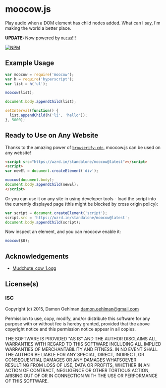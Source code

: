 # moocow.js

Play audio when a DOM element has child nodes added. What can I say, I'm
making the world a better place.

__UPDATE:__ Now powered by [`mucus`](https://github.com/DamonOehlman/mucus)!!!


[![NPM](https://nodei.co/npm/moocow.png)](https://nodei.co/npm/moocow/)



## Example Usage

```js
var moocow = require('moocow');
var h = require('hyperscript');
var list = h('ul');

moocow(list);

document.body.appendChild(list);

setInterval(function() {
  list.appendChild(h('li', 'hello'));
}, 5000);

```

## Ready to Use on Any Website

Thanks to the amazing power of [`browserify-cdn`](https://wzrd.in/), moocow.js
can be used on any website!

```html
<script src="https://wzrd.in/standalone/moocow@latest"></script>
<script>
var newEl = document.createElement('div');

moocow(document.body);
document.body.appendChild(newEl);
</script>
```

Or you can use it on any site in using developer tools - load the script into the
currently displayed page (this might be blocked by cross origin policy):

```js
var script = document.createElement('script');
script.src = 'https://wzrd.in/standalone/moocow@latest';
document.body.appendChild(script);
```

Now inspect an element, and you can moocow enable it:

```js
moocow($0);
```

## Acknowledgements

- [Mudchute_cow_1.ogg](http://commons.wikimedia.org/wiki/File:Mudchute_cow_1.ogg)

## License(s)

### ISC

Copyright (c) 2015, Damon Oehlman <damon.oehlman@gmail.com>

Permission to use, copy, modify, and/or distribute this software for any
purpose with or without fee is hereby granted, provided that the above
copyright notice and this permission notice appear in all copies.

THE SOFTWARE IS PROVIDED "AS IS" AND THE AUTHOR DISCLAIMS ALL WARRANTIES WITH
REGARD TO THIS SOFTWARE INCLUDING ALL IMPLIED WARRANTIES OF MERCHANTABILITY
AND FITNESS. IN NO EVENT SHALL THE AUTHOR BE LIABLE FOR ANY SPECIAL, DIRECT,
INDIRECT, OR CONSEQUENTIAL DAMAGES OR ANY DAMAGES WHATSOEVER RESULTING FROM
LOSS OF USE, DATA OR PROFITS, WHETHER IN AN ACTION OF CONTRACT, NEGLIGENCE OR
OTHER TORTIOUS ACTION, ARISING OUT OF OR IN CONNECTION WITH THE USE OR
PERFORMANCE OF THIS SOFTWARE.

